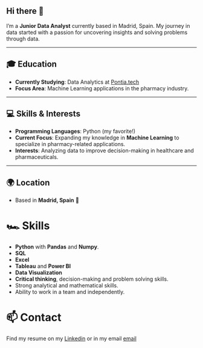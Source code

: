 ## Hi there 👋

I’m a **Junior Data Analyst** currently based in Madrid, Spain. My journey in data started with a passion for uncovering insights and solving problems through data.

---

## 🎓 Education

- **Currently Studying**: Data Analytics at [Pontia.tech](https://pontia.tech)
- **Focus Area**: Machine Learning applications in the pharmacy industry.

---

## 💻 Skills & Interests

- **Programming Languages**: Python (my favorite!)  
- **Current Focus**: Expanding my knowledge in **Machine Learning** to specialize in pharmacy-related applications.  
- **Interests**: Analyzing data to improve decision-making in healthcare and pharmaceuticals.

---

## 🌍 Location

- Based in **Madrid, Spain** 🌟 

# 🏎 Skills

- **Python** with **Pandas** and **Numpy**.
- **SQL**
- **Excel**
- **Tableau** and **Power BI**
- **Data Visualization**
- **Critical thinking**, decision-making and problem solving skills. 
- Strong analytical and mathematical skills.
- Ability to work in a team and independently.

# 📫 Contact

Find my resume on my [Linkedin](www.linkedin.com/in/francisco-nortes-parra)
or in my email  [email](fnprograming@gmail.com)

